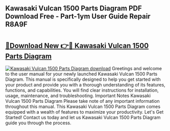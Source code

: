 ## Kawasaki Vulcan 1500 Parts Diagram PDF Download Free - Part-1ym User Guide Repair R8A9F

# <h2><a href="http://dfs5vv.blite.top/?on=Kawasaki+Vulcan+1500+Parts+Diagram">🔗Download New 👉🔴 Kawasaki Vulcan 1500 Parts Diagram</a></h2>

[![Kawasaki Vulcan 1500 Parts Diagram download](https://i.imgur.com/lujVjoI.png)](http://dfs5vv.blite.top/?on=Kawasaki+Vulcan+1500+Parts+Diagram)
Greetings and welcome to the user manual for your newly launched Kawasaki Vulcan 1500 Parts Diagram. This manual is specifically designed to help you get started with your product and provide you with a thorough understanding of its features, functions, and capabilities. You will find clear instructions for installation, usage, maintenance, and troubleshooting. Important Notes Kawasaki Vulcan 1500 Parts Diagram Please take note of any important information throughout this manual. This Kawasaki Vulcan 1500 Parts Diagram comes equipped with a wealth of features to maximize your productivity. Let's Get Started! Contact us today and let us Kawasaki Vulcan 1500 Parts Diagram guide you through the process.
